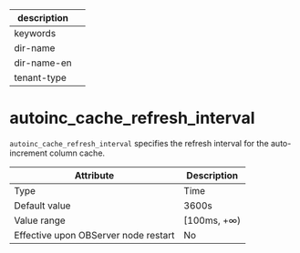 |description||
|---|---|
|keywords||
|dir-name||
|dir-name-en||
|tenant-type||

# autoinc_cache_refresh_interval

`autoinc_cache_refresh_interval` specifies the refresh interval for the auto-increment column cache.

| **Attribute** | **Description** |
|------------------|--------------|
| Type | Time |
| Default value | 3600s |
| Value range | \[100ms, +∞) |
| Effective upon OBServer node restart | No |
